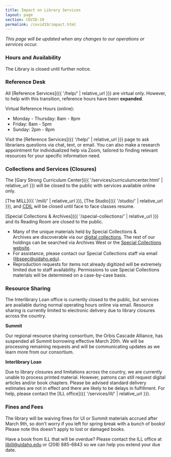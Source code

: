 ```yaml
---
title: Impact on Library Services
layout: page
section: COVID-19
permalink: /covid19/impact.html
---
```


*This page will be updated when any changes to our operations or services occur.*

<!--{:.alert .alert-warning}
If you are planning to visit the library, please be sure to follow [World Health Organization guidelines](https://www.who.int/emergencies/diseases/novel-coronavirus-2019/advice-for-public) by washing your hands, maintaining social distance, and staying home if you feel unwell or are in a high-risk population.  -->

### Hours and Availability 

The Library is closed until further notice.  

### Reference Desk

All [Reference Services]({{ '/help/' | relative_url }}) are virtual only.
However, to help with this transition, reference hours have been **expanded**.

Virtual Reference Hours (online):

- Monday - Thursday: 8am - 8pm
- Friday: 8am - 5pm 
- Sunday: 2pm - 8pm 

Visit the [Reference Services]({{ '/help/' | relative_url }}) page to ask librarians questions via chat, text, or email. 
You can also make a research appointment for individualized help via Zoom, tailored to finding relevant resources for your specific information need.

### Collections and Services (Closures)

The [Gary Strong Curriculum Center]({{ '/services/curriculumcenter.html' | relative_url }}) will be closed to the public with services available online only.

[The MILL]({{ '/mill/' | relative_url }}), [The Studio]({{ '/studio/' | relative_url }}), and [CDIL](https://cdil.lib.uidaho.edu/) will be closed until face to face classes resume.

[Special Collections & Archives]({{ '/special-collections/' | relative_url }}) and its Reading Room are closed to the public. 
- Many of the unique materials held by Special Collections & Archives are discoverable via our [digital collections](https://www.lib.uidaho.edu/digital/). The rest of our holdings can be searched via Archives West or the [Special Collections website](https://www.lib.uidaho.edu/special-collections/). 
- For assistance, please contact our Special Collections staff via email (<libspec@uidaho.edu>).
- Reproduction requests for items not already digitized will be extremely limited due to staff availability. Permissions to use Special Collections materials will be determined on a case-by-case basis.

### Resource Sharing

The Interlibrary Loan office is currently closed to the public, but services are available during normal operating hours online via email. 
Resource sharing is currently limited to electronic delivery due to library closures across the country. 

**Summit**

Our regional resource sharing consortium, the Orbis Cascade Alliance, has suspended all Summit borrowing effective March 20th. We will be processing remaining requests and will be communicating updates as we learn more from our consortium.   

**Interlibrary Loan**

Due to library closures and limitations across the country, we are currently unable to process printed material. 
However, patrons can still request digital articles and/or book chapters. 
Please be advised standard delivery estimates are not in effect and there are likely to be delays in fulfillment. 
For help, please contact the [ILL office]({{ '/services/ill/' | relative_url }}). 

### Fines and Fees

The library will be waiving fines for UI or Summit materials accrued after March 9th, so don't worry if you left for spring break with a bunch of books! Please note this doesn't apply to lost or damaged books. 

Have a book from ILL that will be overdue? Please contact the ILL office at [libill@uidaho.edu](mailto:libill@uidaho.edu) or (208) 885-6843 so we can help you extend your due date. 

